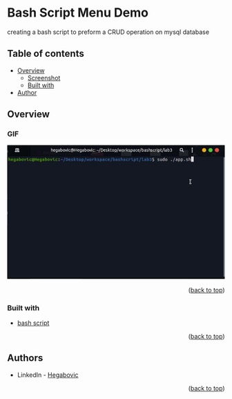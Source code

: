 # Bash Script Menu Demo 

creating a bash script to preform a CRUD operation on mysql database

## Table of contents

- [Overview](#overview)
    - [Screenshot](#screenshot)
    - [Built with](#built-with)
- [Author](#authors)

## Overview

### GIF


![screen-gif](./documentation/Demo.GIF)

<p align="right">(<a href="#top">back to top</a>)</p>

### Built with

* [bash script](https://www.php.net/)

<p align="right">(<a href="#top">back to top</a>)</p>


## Authors


* LinkedIn - [Hegabovic](https://www.linkedin.com/in/hegab192)

<p align="right">(<a href="#top">back to top</a>)</p>